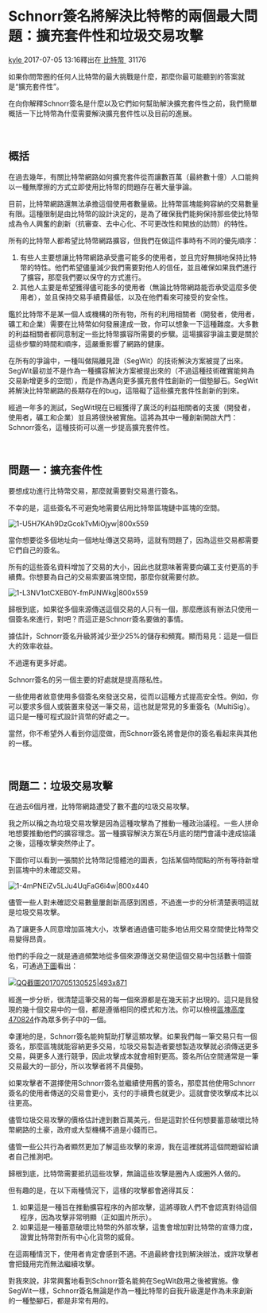 # Schnorr簽名將解決比特幣的兩個最大問題：擴充套件性和垃圾交易攻擊

[kyle ](https://www.8btc.com/author/14244)2017-07-05 13:16釋出在[ 比特幣 ](javascript:;) 31176

如果你問幣圈的任何人比特幣的最大挑戰是什麼，那麼你最可能聽到的答案就是“擴充套件性”。

在向你解釋Schnorr簽名是什麼以及它們如何幫助解決擴充套件性之前，我們簡單概括一下比特幣為什麼需要解決擴充套件性以及目前的進展。

 

## 概括

在過去幾年，有關比特幣網路如何擴充套件從而讓數百萬（最終數十億）人口能夠以一種無摩擦的方式立即使用比特幣的問題存在著大量爭論。

目前，比特幣網路還無法承擔這個使用者數量級。比特幣區塊能夠容納的交易數量有限。這種限制是由比特幣的設計決定的，是為了確保我們能夠保持那些使比特幣成為令人興奮的創新（抗審查、去中心化、不可更改性和開放的訪問）的特性。

所有的比特幣人都希望比特幣網路擴容，但我們在做這件事時有不同的優先順序：

1. 有些人主要想讓比特幣網路承受盡可能多的使用者，並且完好無損地保持比特幣的特性。他們希望儘量減少我們需要對他人的信任，並且確保如果我們進行了擴容，那麼我們要以保守的方式進行。
2. 其他人主要是希望獲得儘可能多的使用者（無論比特幣網路能否承受這麼多使用者），並且保持交易手續費最低，以及在他們看來可接受的安全性。

鑑於比特幣不是某一個人或機構的所有物，所有的利用相關者（開發者，使用者，礦工和企業）需要在比特幣如何發展達成一致，你可以想象一下這種難度。大多數的利益相關者都同意制定一些比特幣擴容所需要的步驟。這場擴容爭論主要是關於這些步驟的時間和順序，這嚴重影響了網路的健康。

在所有的爭論中，一種叫做隔離見證（SegWit）的技術解決方案被提了出來。SegWit最初並不是作為一種擴容解決方案被提出來的（不過這種技術確實能夠為交易新增更多的空間），而是作為邁向更多擴充套件性創新的一個墊腳石。SegWit將解決比特幣網路的長期存在的bug，這阻礙了這些擴充套件性創新的到來。

經過一年多的測試，SegWit現在已經獲得了廣泛的利益相關者的支援（開發者，使用者，礦工和企業）並且將很快被實施。這將為其中一種創新開啟大門：Schnorr簽名，這種技術可以進一步提高擴充套件性。

 

## 問題一：擴充套件性

要想成功進行比特幣交易，那麼就需要對交易進行簽名。

不幸的是，這些簽名不可避免地需要佔用比特幣區塊鏈中區塊的空間。

![1-U5H7KAh9DzGcokTvMiOjyw|800x559](https://cdn.8btc.com/wp-content/uploads/2017/07/1-U5H7KAh9DzGcokTvMiOjyw.png)

當你想要從多個地址向一個地址傳送交易時，這就有問題了，因為這些交易都需要它們自己的簽名。

所有的這些簽名資料增加了交易的大小，因此也就意味著需要向礦工支付更高的手續費。你想要為自己的交易索要區塊空間，那麼你就需要付款。

![1-L3NV1otCXEB0Y-fmPJNWkg|800x559](https://cdn.8btc.com/wp-content/uploads/2017/07/1-L3NV1otCXEB0Y-fmPJNWkg.png)

歸根到底，如果從多個來源傳送這個交易的人只有一個，那麼應該有辦法只使用一個簽名來進行，對吧？而這正是Schnorr簽名要做的事情。

據估計，Schnorr簽名升級將減少至少25%的儲存和頻寬。顯而易見：這是一個巨大的效率收益。

不過還有更多好處。

Schnorr簽名的另一個主要的好處就是提高隱私性。

一些使用者故意使用多個簽名來發送交易，從而以這種方式提高安全性。例如，你可以要求多個人或裝置來發送一筆交易，這也就是常見的多重簽名（MultiSig）。這只是一種可程式設計貨幣的好處之一。

當然，你不希望外人看到你這麼做，而Schnorr簽名將會是你的簽名看起來與其他的一樣。

 

## 問題二：垃圾交易攻擊

在過去6個月裡，比特幣網路遭受了數不盡的垃圾交易攻擊。

我之所以稱之為垃圾交易攻擊是因為這種攻擊為了推動一種政治議程。一些人拼命地想要推動他們的擴容理念。當一種擴容解決方案在5月底的閉門會議中達成協議之後，這種攻擊突然停止了。

下圖你可以看到一張關於比特幣記憶體池的圖表，包括某個時間點的所有等待新增到區塊中的未確認交易。

![1-4mPNEiZv5LJu4UqFaG6i4w|800x440](https://cdn.8btc.com/wp-content/uploads/2017/07/1-4mPNEiZv5LJu4UqFaG6i4w.png)

儘管一些人對未確認交易數量屢創新高感到困惑，不過進一步的分析清楚表明這就是垃圾交易攻擊。

為了讓更多人同意增加區塊大小，攻擊者通過儘可能多地佔用交易空間使比特幣交易變得昂貴。

他們的手段之一就是通過頻繁地從多個來源傳送交易使這個交易中包括數十個簽名，可通過[下圖](https://twitter.com/SDWouters/status/873945072747851782/photo/1?ref_src=twsrc%5Etfw&amp;ref_url=https%3A%2F%2Fmedium.com%2Fmedia%2Fbfc684802241ecea0ab63ed59187028e%3FpostId%3D9b7718e7861c)看出：

[![QQ截圖20170705130525|493x871](https://cdn.8btc.com/wp-content/uploads/2017/07/QQ%E6%88%AA%E5%9B%BE20170705130525.png)](https://cdn.8btc.com/wp-content/uploads/2017/07/QQ%E6%88%AA%E5%9B%BE20170705130525.png)

經進一步分析，很清楚這筆交易的每一個來源都是在幾天前才出現的。這只是我發現的幾十個交易中的一個，都是遵循相同的模式和方法。你可以檢視[區塊高度470824](https://blockchain.info/block/00000000000000000182aabc399d2daec86b50d510701a5fd098793a4eadead4)作為眾多例子中的一個。

幸運地的是，Schnorr簽名能夠幫助打擊這類攻擊。如果我們每一筆交易只有一個簽名，那麼區塊就能容納更多交易，垃圾交易製造者要想製造攻擊就必須傳送更多交易，與更多人進行競爭，因此攻擊成本就會相對更高。簽名所佔空間通常是一筆交易最大的一部分，所以攻擊者將不具優勢。

如果攻擊者不選擇使用Schnorr簽名並繼續使用舊的簽名，那麼其他使用Schnorr簽名的使用者傳送的交易會更小，支付的手續費也就更少。這就會使攻擊成本比以往更高。

儘管垃圾交易攻擊的價格估計達到數百萬美元，但是這對於任何想要蓄意破壞比特幣網路的土豪，政府或大型機構不過是小錢而已。

儘管一些公共行為者顯然更加了解這些攻擊的來源，我在這裡就將這個問題留給讀者自己推測吧。

歸根到底，比特幣需要抵抗這些攻擊，無論這些攻擊是圈內人或圈外人做的。

但有趣的是，在以下兩種情況下，這樣的攻擊都會適得其反：

1. 如果這是一種旨在推動擴容程序的內部攻擊，這將導致人們不會認真對待這個程序，因為攻擊非常明顯（正如圖片所示）。
2. 如果這是一種蓄意破壞比特幣的外部攻擊，這隻會增加對比特幣的宣傳力度，證實比特幣對所有中心化貨幣的威脅。

在這兩種情況下，使用者肯定會感到不適。不過最終會找到解決辦法，或許攻擊者會把錢用完而無法繼續攻擊。

對我來說，非常興奮地看到Schnorr簽名能夠在SegWit啟用之後被實施。像SegWit一樣，Schnorr簽名無論是作為一種比特幣的自我升級還是作為未來創新的一種墊腳石，都是非常有用的。
